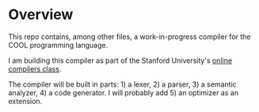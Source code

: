 # Overview

This repo contains, among other files, a work-in-progress compiler for the COOL programming language.

I am building this compiler as part of the Stanford University's [online compilers class](http://online.stanford.edu/course/compilers-0).

The compiler will be built in parts: 1) a lexer, 2) a parser, 3) a semantic analyzer, 4) a code generator.  I will probably add 5) an optimizer as an extension.